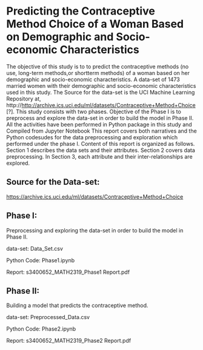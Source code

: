 # Predicting the Contraceptive Method Choice of a Woman Based on Demographic and Socio-economic Characteristics
The objective of this study is to to predict the contraceptive methods (no use, long-term methods,or shortterm methods) of a woman based on her demographic and socio-economic characteristics. A data-set of 1473 married women with their demographic and socio-economic characteristics used in this study. The Source for the data-set is the UCI Machine Learning Repository at, http://http://archive.ics.uci.edu/ml/datasets/Contraceptive+Method+Choice [?]. This study consists with two phases. Objective of the Phase I is to preprocess and explore the data-set in order to build the model in Phase II. All the activities have been performed in Python package in this study and Compiled from Jupyter Notebook This report covers both narratives and the Python codesudes for the data preprocessing and exploration which performed under the phase I. Content of this report is organized as follows. Section 1 describes the data sets and their attributes. Section 2 covers data preprocessing. In Section 3, each attribute and their inter-relationships are explored.


## Source for the Data-set:
https://archive.ics.uci.edu/ml/datasets/Contraceptive+Method+Choice

## Phase I: 

Preprocessing and exploring the data-set in order to build the model in Phase II.

data-set: Data_Set.csv

Python Code: Phase1.ipynb

Report: s3400652_MATH2319_Phase1 Report.pdf


## Phase II: 

Building a model that predicts the contraceptive method.

data-set: Preprocessed_Data.csv

Python Code: Phase2.ipynb

Report: s3400652_MATH2319_Phase2 Report.pdf
